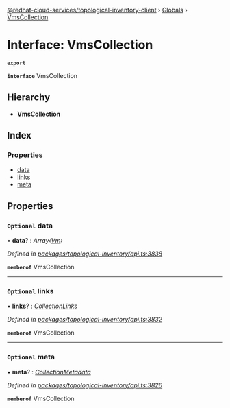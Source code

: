 [@redhat-cloud-services/topological-inventory-client](../README.md) › [Globals](../globals.md) › [VmsCollection](vmscollection.md)

# Interface: VmsCollection

**`export`** 

**`interface`** VmsCollection

## Hierarchy

* **VmsCollection**

## Index

### Properties

* [data](vmscollection.md#optional-data)
* [links](vmscollection.md#optional-links)
* [meta](vmscollection.md#optional-meta)

## Properties

### `Optional` data

• **data**? : *Array‹[Vm](vm.md)›*

*Defined in [packages/topological-inventory/api.ts:3838](https://github.com/RedHatInsights/javascript-clients/blob/master/packages/topological-inventory/api.ts#L3838)*

**`memberof`** VmsCollection

___

### `Optional` links

• **links**? : *[CollectionLinks](collectionlinks.md)*

*Defined in [packages/topological-inventory/api.ts:3832](https://github.com/RedHatInsights/javascript-clients/blob/master/packages/topological-inventory/api.ts#L3832)*

**`memberof`** VmsCollection

___

### `Optional` meta

• **meta**? : *[CollectionMetadata](collectionmetadata.md)*

*Defined in [packages/topological-inventory/api.ts:3826](https://github.com/RedHatInsights/javascript-clients/blob/master/packages/topological-inventory/api.ts#L3826)*

**`memberof`** VmsCollection
